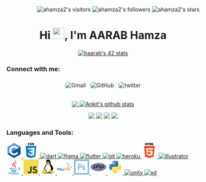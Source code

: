 <p align="right">
	<img alt="ahamza2's visitors" src="https://komarev.com/ghpvc/?username=ahamza2&color=000080&style=flat&label=visitors" />
	<img alt="ahamza2's followers" src="https://img.shields.io/github/followers/ahamza2?color=000080" />
	<img alt="ahamza2's stars" src="https://img.shields.io/github/stars/ahamza2?color=000080" />
</p>

<h1 align="center">Hi <img src="https://raw.githubusercontent.com/MartinHeinz/MartinHeinz/master/wave.gif"
    width="30px" height="30px">, I'm AARAB Hamza</h1>
     <p align = "center">
	<a href="https://github.com/ahamza2">
		<img align="center" src="https://badge.mediaplus.ma/greenbinary/haarab" alt="haarab's 42 stats" />
<!-- 		<img align="center" src="https://badge.mediaplus.ma/binary/haarab)" (https://github.com/oakoudad/badge42) -->
	</a>
	
</p>

<h3 align="left">Connect with me:</h3>
<div style="margin-top:24px; display:flex; gap:12px; justify-content:center;">
	<a  href="mailto:hamzaaarab78@gmail.com">
  <img style="display:inline-block; border-radius:6px" src="https://img.shields.io/badge/Gmail-D14836?style=for-the-badge&logo=gmail&logoColor=white" alt="Gmail"/>
  </a>
	<a href="https://github.com/ahamza2">
  <img  style="display:inline-block; border-radius:6px" src="https://img.shields.io/badge/github-%23121011.svg?style=for-the-badge&logo=github&logoColor=white" alt="GitHub"/>
  </a>
	<a href="https://www.Twitter.com/hamzaaarab001">
  <img style="display:inline-block; border-radius:6px"  src="https://img.shields.io/badge/twitter-%230077B5.svg?style=for-the-badge&logo=twitter&logoColor=white" alt="twitter"/>
  </a>
</div>

<br>

<p align = "center">
  <a href="https://github.com/ahamza2">
    <img align="center" src="https://github-readme-stats.vercel.app/api/top-langs/?username=ahamza2&theme=dark">
  </a>
  <a href="https://github.com/ahamza2">
    <img align="center" src="https://github-readme-stats.vercel.app/api?username=ahamza2&show_icons=true&theme=dark&line_height=30" alt="Ankit's github stats"/>
  </a>
</p>

<p align="center">
 <img src="https://i.giphy.com/media/LMt9638dO8dftAjtco/200.webp" width="150">
 <img src="https://i.giphy.com/media/KzJkzjggfGN5Py6nkT/200.webp" width="150">
 <img src="https://i.giphy.com/media/IdyAQJVN2kVPNUrojM/200.webp" width="150">
 <img src="https://media.giphy.com/media/kH6CqYiquZawmU1HI6/giphy.gif" width ="150"/>
</p>


<h3 align="left">Languages and Tools:</h3>
<p align="left"> <a href="https://www.cprogramming.com/" target="_blank" rel="noreferrer"> <img src="https://raw.githubusercontent.com/devicons/devicon/master/icons/c/c-original.svg" alt="c" width="40" height="40"/> </a> <a href="https://www.w3schools.com/css/" target="_blank" rel="noreferrer"> <img src="https://raw.githubusercontent.com/devicons/devicon/master/icons/css3/css3-original-wordmark.svg" alt="css3" width="40" height="40"/> </a> <a href="https://dart.dev" target="_blank" rel="noreferrer"> <img src="https://www.vectorlogo.zone/logos/dartlang/dartlang-icon.svg" alt="dart" width="40" height="40"/> </a> <a href="https://www.figma.com/" target="_blank" rel="noreferrer"> <img src="https://www.vectorlogo.zone/logos/figma/figma-icon.svg" alt="figma" width="40" height="40"/> </a> <a href="https://flutter.dev" target="_blank" rel="noreferrer"> <img src="https://www.vectorlogo.zone/logos/flutterio/flutterio-icon.svg" alt="flutter" width="40" height="40"/> </a> <a href="https://git-scm.com/" target="_blank" rel="noreferrer"> <img src="https://www.vectorlogo.zone/logos/git-scm/git-scm-icon.svg" alt="git" width="40" height="40"/> </a> <a href="https://heroku.com" target="_blank" rel="noreferrer"> <img src="https://www.vectorlogo.zone/logos/heroku/heroku-icon.svg" alt="heroku" width="40" height="40"/> </a> <a href="https://www.w3.org/html/" target="_blank" rel="noreferrer"> <img src="https://raw.githubusercontent.com/devicons/devicon/master/icons/html5/html5-original-wordmark.svg" alt="html5" width="40" height="40"/> </a> <a href="https://www.adobe.com/in/products/illustrator.html" target="_blank" rel="noreferrer"> <img src="https://www.vectorlogo.zone/logos/adobe_illustrator/adobe_illustrator-icon.svg" alt="illustrator" width="40" height="40"/> </a> <a href="https://www.java.com" target="_blank" rel="noreferrer"> <img src="https://raw.githubusercontent.com/devicons/devicon/master/icons/java/java-original.svg" alt="java" width="40" height="40"/> </a> <a href="https://developer.mozilla.org/en-US/docs/Web/JavaScript" target="_blank" rel="noreferrer"> <img src="https://raw.githubusercontent.com/devicons/devicon/master/icons/javascript/javascript-original.svg" alt="javascript" width="40" height="40"/> </a> <a href="https://www.linux.org/" target="_blank" rel="noreferrer"> <img src="https://raw.githubusercontent.com/devicons/devicon/master/icons/linux/linux-original.svg" alt="linux" width="40" height="40"/> </a> <a href="https://www.mysql.com/" target="_blank" rel="noreferrer"> <img src="https://raw.githubusercontent.com/devicons/devicon/master/icons/mysql/mysql-original-wordmark.svg" alt="mysql" width="40" height="40"/> </a> <a href="https://www.photoshop.com/en" target="_blank" rel="noreferrer"> <img src="https://raw.githubusercontent.com/devicons/devicon/master/icons/photoshop/photoshop-line.svg" alt="photoshop" width="40" height="40"/> </a> <a href="https://www.php.net" target="_blank" rel="noreferrer"> <img src="https://raw.githubusercontent.com/devicons/devicon/master/icons/php/php-original.svg" alt="php" width="40" height="40"/> </a> <a href="https://www.python.org" target="_blank" rel="noreferrer"> <img src="https://raw.githubusercontent.com/devicons/devicon/master/icons/python/python-original.svg" alt="python" width="40" height="40"/> </a> <a href="https://unity.com/" target="_blank" rel="noreferrer"> <img src="https://www.vectorlogo.zone/logos/unity3d/unity3d-icon.svg" alt="unity" width="40" height="40"/> </a> <a href="https://www.adobe.com/products/xd.html" target="_blank" rel="noreferrer"> <img src="https://cdn.worldvectorlogo.com/logos/adobe-xd.svg" alt="xd" width="40" height="40"/> </a> </p>


<!-- <a href="https://github.com/ahamza2"><img alt="haarab's Activity Graph"
    src="https://activity-graph.herokuapp.com/graph?username=ahamza2&bg_color=0D1117&color=5BCDEC&line=5BCDEC&point=FFFFFF&hide_border=true" /></a> -->
